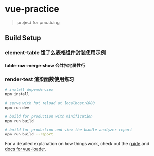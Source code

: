 # vue-practice

> project for practicing

## Build Setup
### element-table 饿了么表格组件封装使用示例
#### table-row-merge-show 合并指定属性行

### render-test 渲染函数使用练习
``` bash
# install dependencies
npm install

# serve with hot reload at localhost:8080
npm run dev

# build for production with minification
npm run build

# build for production and view the bundle analyzer report
npm run build --report
```

For a detailed explanation on how things work, check out the [guide](http://vuejs-templates.github.io/webpack/) and [docs for vue-loader](http://vuejs.github.io/vue-loader).
